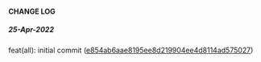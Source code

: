 #### CHANGE LOG


##### 25-Apr-2022

feat(all): initial commit ([e854ab6aae8195ee8d219904ee4d8114ad575027](https://github.com/twyr/twyr-utility-modifiers/commit/e854ab6aae8195ee8d219904ee4d8114ad575027))

